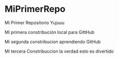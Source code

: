 # MiPrimerRepo
Mi  Primer Repositorio Yujuuu


Mi primera constribución local para GittHub

Mi segunda  constribucion aprendiendo GitHub

Mi tercera Constribuccion la verdad esto es divertido 